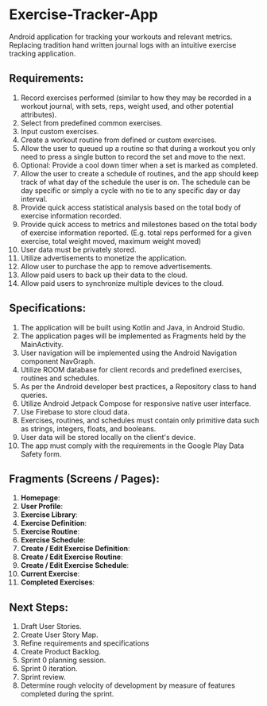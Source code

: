 # Exercise-Tracker-App
 Android application for tracking your workouts and relevant metrics. Replacing tradition hand written journal logs with an intuitive exercise tracking application. 

## Requirements:
 
 1. Record exercises performed (similar to how they may be recorded in a workout journal, with sets, reps, weight used, and other potential attributes).
 2. Select from predefined common exercises.
 3. Input custom exercises.
 4. Create a workout routine from defined or custom exercises.
 5. Allow the user to queued up a routine so that during a workout you only need to press a single button to record the set and move to the next.
 6. Optional: Provide a cool down timer when a set is marked as completed.
 7. Allow the user to create a schedule of routines, and the app should keep track of what day of the schedule the user is on.
    The schedule can be day specific or simply a cycle with no tie to any specific day or day interval.
 8. Provide quick access statistical analysis based on the total body of exercise information recorded.
 9. Provide quick access to metrics and milestones based on the total body of exercise information reported. (E.g. total reps performed for a given exercise, total weight moved, maximum weight moved)
 10. User data must be privately stored.
 11. Utilize advertisements to monetize the application.
 12. Allow user to purchase the app to remove advertisements.
 13. Allow paid users to back up their data to the cloud.
 14. Allow paid users to synchronize multiple devices to the cloud.

## Specifications:

1. The application will be built using Kotlin and Java, in Android Studio.
2. The application pages will be implemented as Fragments held by the MainActivity.
3. User navigation will be implemented using the Android Navigation component NavGraph.
4. Utilize ROOM database for client records and predefined exercises, routines and schedules.
5. As per the Android developer best practices, a Repository class to hand queries.
6. Utilize Android Jetpack Compose for responsive native user interface.
7. Use Firebase to store cloud data.
8. Exercises, routines, and schedules must contain only primitive data such as strings, integers, floats, and booleans.
9. User data will be stored locally on the client's device.
10. The app must comply with the requirements in the Google Play Data Safety form.

## Fragments (Screens / Pages):
1. **Homepage**:
2. **User Profile**:
3. **Exercise Library**:
4. **Exercise Definition**:
5. **Exercise Routine**:
6. **Exercise Schedule**:
7. **Create / Edit Exercise Definition**:
8. **Create / Edit Exercise Routine**:
9. **Create / Edit Exercise Schedule**:
10. **Current Exercise**:
11. **Completed Exercises**:

## Next Steps:
1. Draft User Stories.
2. Create User Story Map.
3. Refine requirements and specifications
4. Create Product Backlog.
5. Sprint 0 planning session.
6. Sprint 0 iteration.
7. Sprint review.
8. Determine rough velocity of development by measure of features completed during the sprint.

   








    
    
